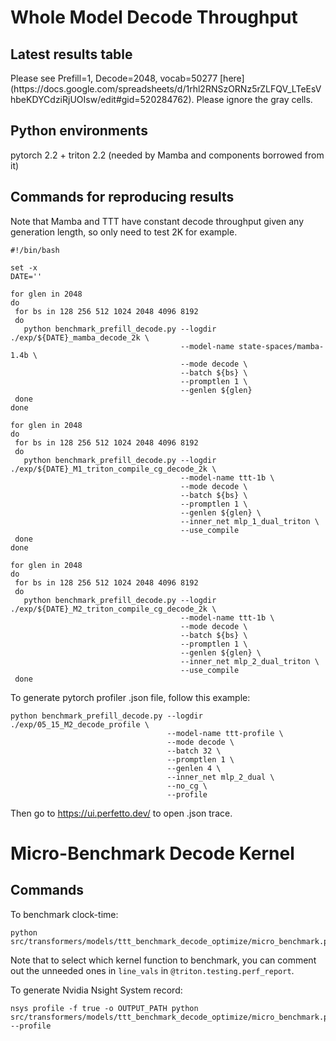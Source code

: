 <h1>Whole Model Decode Throughput</h1>

<h2>Latest results table</h2>
Please see Prefill=1, Decode=2048, vocab=50277 [here](https://docs.google.com/spreadsheets/d/1rhl2RNSzORNz5rZLFQV_LTeEsVhbeKDYCdziRjUOIsw/edit#gid=520284762).
Please ignore the gray cells.

<h2>Python environments</h2>
pytorch 2.2 + triton 2.2 (needed by Mamba and components borrowed from it)

<h2>Commands for reproducing results</h2>
Note that Mamba and TTT have constant decode throughput given any generation length, so only need to test 2K for example.

```
#!/bin/bash

set -x
DATE=''

for glen in 2048
do
 for bs in 128 256 512 1024 2048 4096 8192
 do
   python benchmark_prefill_decode.py --logdir ./exp/${DATE}_mamba_decode_2k \
                                      --model-name state-spaces/mamba-1.4b \
                                      --mode decode \
                                      --batch ${bs} \
                                      --promptlen 1 \
                                      --genlen ${glen}
 done
done

for glen in 2048
do
 for bs in 128 256 512 1024 2048 4096 8192
 do
   python benchmark_prefill_decode.py --logdir ./exp/${DATE}_M1_triton_compile_cg_decode_2k \
                                      --model-name ttt-1b \
                                      --mode decode \
                                      --batch ${bs} \
                                      --promptlen 1 \
                                      --genlen ${glen} \
                                      --inner_net mlp_1_dual_triton \
                                      --use_compile
 done
done

for glen in 2048
do
 for bs in 128 256 512 1024 2048 4096 8192
 do
   python benchmark_prefill_decode.py --logdir ./exp/${DATE}_M2_triton_compile_cg_decode_2k \
                                      --model-name ttt-1b \
                                      --mode decode \
                                      --batch ${bs} \
                                      --promptlen 1 \
                                      --genlen ${glen} \
                                      --inner_net mlp_2_dual_triton \
                                      --use_compile
 done
```

To generate pytorch profiler .json file, follow this example:

```
python benchmark_prefill_decode.py --logdir ./exp/05_15_M2_decode_profile \
                                   --model-name ttt-profile \
                                   --mode decode \
                                   --batch 32 \
                                   --promptlen 1 \
                                   --genlen 4 \
                                   --inner_net mlp_2_dual \
                                   --no_cg \
                                   --profile
```

Then go to https://ui.perfetto.dev/ to open .json trace.


<h1>Micro-Benchmark Decode Kernel</h1>

<h2>Commands</h2>

To benchmark clock-time:

```
python src/transformers/models/ttt_benchmark_decode_optimize/micro_benchmark.py
```

Note that to select which kernel function to benchmark, you can comment out the unneeded ones in `line_vals` in 
`@triton.testing.perf_report`.

To generate Nvidia Nsight System record:

```
nsys profile -f true -o OUTPUT_PATH python src/transformers/models/ttt_benchmark_decode_optimize/micro_benchmark.py --profile
```
